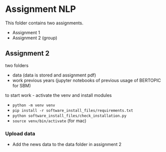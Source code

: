 # Assignment NLP

This folder contains two assignments. 
- Assignment 1
- Assignment 2 (group)

## Assignment 2
two folders
- data (data is stored and assignment pdf)
- work previous years (jupyter notebooks of previous usage of BERTOPIC for SBM)

to start work - activate the venv and install modules
- `python -m venv venv`
- `pip install -r software_install_files/requirements.txt`
- `python software_install_files/check_installation.py`
- `source venv/bin/activate` (for mac)

### Upload data
- Add the news data to the data folder in assignment 2
